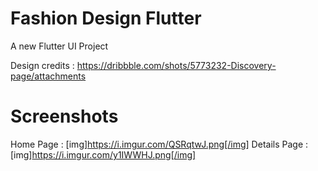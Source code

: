 # Fashion Design Flutter

A new Flutter UI Project

Design credits : https://dribbble.com/shots/5773232-Discovery-page/attachments

# Screenshots

Home Page : [img]https://i.imgur.com/QSRqtwJ.png[/img]
Details Page : [img]https://i.imgur.com/y1IWWHJ.png[/img]
